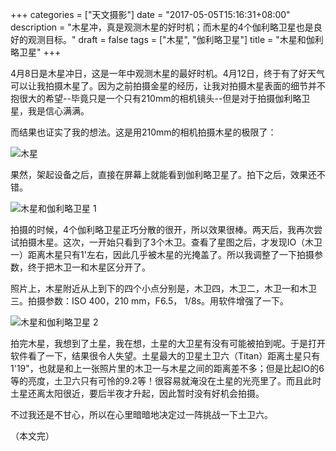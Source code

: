 +++
categories = ["天文摄影"]
date = "2017-05-05T15:16:31+08:00"
description = "木星冲，真是观测木星的好时机；而木星的4个伽利略卫星也是良好的观测目标。"
draft = false
tags = ["木星", "伽利略卫星"]
title = "木星和伽利略卫星"
+++

4月8日是木星冲日，这是一年中观测木星的最好时机。4月12日，终于有了好天气可以让我拍摄木星了。因为之前拍摄金星的经历，让我对拍摄木星表面的细节并不抱很大的希望--毕竟只是一个只有210mm的相机镜头--但是对于拍摄伽利略卫星，我是信心满满。

<!--more-->

而结果也证实了我的想法。这是用210mm的相机拍摄木星的极限了：

![木星](/images/juputer_surface_pixels.png)

果然，架起设备之后，直接在屏幕上就能看到伽利略卫星了。拍下之后，效果还不错。

![木星和伽利略卫星 1](/images/jupiter_170412.jpg)

拍摄的时候，4个伽利略卫星正巧分散的很开，所以效果很棒。两天后，我再次尝试拍摄木星。这次，一开始只看到了3个木卫。查看了星图之后，才发现IO（木卫一）距离木星只有1'左右，因此几乎被木星的光掩盖了。所以我调整了一下拍摄参数，终于把木卫一和木星区分开了。

照片上，木星附近从上到下的四个小点分别是，木卫四，木卫二，木卫一和木卫三。拍摄参数：ISO 400，210 mm，F6.5， 1/8s。用软件增强了一下。

![木星和伽利略卫星 2](/images/jupiter_170414.jpg)

拍完木星，我想到了土星，我在想，土星的大卫星有没有可能被拍到呢。于是打开软件看了一下，结果很令人失望。土星最大的卫星土卫六（Titan）距离土星只有1'19"，也就是和上一张照片里的木卫一与木星之间的距离差不多；但是比起IO的6等的亮度，土卫六只有可怜的9.2等！很容易就淹没在土星的光亮里了。而且此时土星还离太阳很近，要后半夜才升起，因此暂时没有好机会拍摄。

不过我还是不甘心，所以在心里暗暗地决定过一阵挑战一下土卫六。

（本文完）
